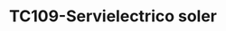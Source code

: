 ---
title: "TC109-Servielectrico soler"
url: /fusagasuga/tc109-servielectrico-soler/
shop: Autowerkstatt
---